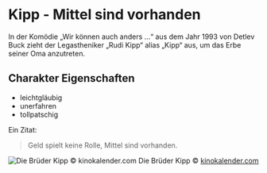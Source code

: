 # Kipp - Mittel sind vorhanden

In der Komödie „Wir können auch anders …“ aus dem Jahr 1993 von Detlev Buck zieht der Legastheniker „Rudi Kipp“ alias „Kipp“ aus, um das Erbe seiner Oma anzutreten.

## Charakter Eigenschaften

* leichtgläubig
* unerfahren
* tollpatschig

Ein Zitat:

> Geld spielt keine Rolle,
> Mittel sind vorhanden.

![Die Brüder Kipp © kinokalender.com](https://kinokalender.com/_media/filmbilder_gross/594/wir-koennen-auch-anders-5.jpg)
Die Brüder Kipp © [kinokalender.com](https://kinokalender.com/)
